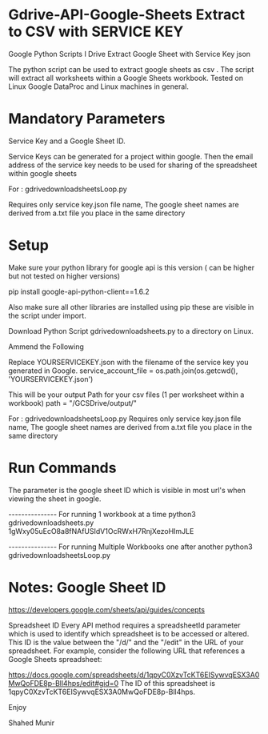# Gdrive-API-Google-Sheets Extract to CSV with SERVICE KEY
Google Python Scripts I Drive Extract Google Sheet with Service Key json

The python script can be used to extract google sheets as csv . The script will extract all worksheets within a Google Sheets workbook.
Tested on Linux Google DataProc and Linux machines in general.

# Mandatory Parameters
Service Key and a Google Sheet ID.

Service Keys can be generated for a project within google. Then the email address of the service key needs to be used for sharing of
the spreadsheet within google sheets

For : gdrivedownloadsheetsLoop.py

Requires only service key.json file name, The google sheet names are derived from a.txt file you place in the same directory


# Setup

Make sure your python library for google api is this version ( can be higher but not tested on higher versions)

pip install google-api-python-client==1.6.2

Also make sure all other libraries are installed using pip these are visible in the script under import.

Download Python Script gdrivedownloadsheets.py to a directory on Linux.

Ammend the Following

Replace YOURSERVICEKEY.json with the filename of the service key you generated in Google.
service_account_file = os.path.join(os.getcwd(), 'YOURSERVICEKEY.json')

This will be your output Path for your csv files (1 per worksheet within a workbook)
path = "/GCSDrive/output/"

For : gdrivedownloadsheetsLoop.py
Requires only service key.json file name, The google sheet names are derived from a.txt file you place in the same directory

# Run Commands

The parameter is the google sheet ID which is visible in most url's when viewing the sheet in google.

--------------- For running 1 workbook at a time
python3 gdrivedownloadsheets.py 1gWxy05uEcO8a8fNAfUSIdV1OcRWxH7RnjXezoHImJLE

--------------- For running Multiple Workbooks one after another
python3 gdrivedownloadsheetsLoop.py 

# Notes: Google Sheet ID

https://developers.google.com/sheets/api/guides/concepts

Spreadsheet ID
Every API method requires a spreadsheetId parameter which is used to identify which spreadsheet is to be accessed or altered. This ID is the value between the "/d/" and the "/edit" in the URL of your spreadsheet. For example, consider the following URL that references a Google Sheets spreadsheet:

https://docs.google.com/spreadsheets/d/1qpyC0XzvTcKT6EISywvqESX3A0MwQoFDE8p-Bll4hps/edit#gid=0
The ID of this spreadsheet is 1qpyC0XzvTcKT6EISywvqESX3A0MwQoFDE8p-Bll4hps.


Enjoy 

Shahed Munir
